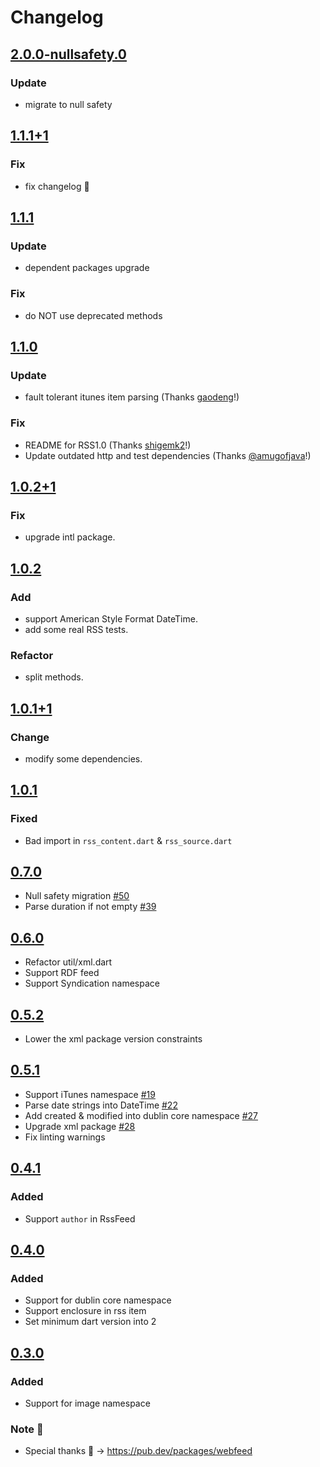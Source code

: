 # Changelog

## [2.0.0-nullsafety.0](https://pub.dev/packages/dart_rss/versions/2.0.0-nullsafety.0)
### Update
- migrate to null safety

## [1.1.1+1](https://pub.dev/packages/dart_rss/versions/1.1.1+1)
### Fix
- fix changelog :bow:

## [1.1.1](https://pub.dev/packages/dart_rss/versions/1.1.1)
### Update
- dependent packages upgrade

### Fix
- do NOT use deprecated methods

## [1.1.0](https://pub.dev/packages/dart_rss/versions/1.1.0)
### Update
- fault tolerant itunes item parsing (Thanks [gaodeng](https://github.com/gaodeng)!)

### Fix
- README for RSS1.0 (Thanks [shigemk2](https://github.com/shigemk2)!)
- Update outdated http and test dependencies (Thanks [@amugofjava](https://github.com/amugofjava)!)

## [1.0.2+1](https://pub.dev/packages/dart_rss/versions/1.0.2+1)
### Fix
- upgrade intl package.

## [1.0.2](https://pub.dev/packages/dart_rss/versions/1.0.2)
### Add
- support American Style Format DateTime.
- add some real RSS tests.

### Refactor
- split methods.

## [1.0.1+1](https://pub.dev/packages/dart_rss/versions/1.0.1+1)
### Change
- modify some dependencies.

## [1.0.1](https://pub.dartlang.org/packages/webfeed/versions/0.4.2)
### Fixed
- Bad import in `rss_content.dart` & `rss_source.dart`

## [0.7.0](https://pub.dartlang.org/packages/webfeed/versions/0.7.0)
- Null safety migration [#50](https://github.com/witochandra/webfeed/pull/50)
- Parse duration if not empty [#39](https://github.com/witochandra/webfeed/pull/39)

## [0.6.0](https://pub.dartlang.org/packages/webfeed/versions/0.6.0)
- Refactor util/xml.dart
- Support RDF feed
- Support Syndication namespace

## [0.5.2](https://pub.dartlang.org/packages/webfeed/versions/0.5.2)
- Lower the xml package version constraints

## [0.5.1](https://pub.dartlang.org/packages/webfeed/versions/0.5.1)
- Support iTunes namespace [#19](https://github.com/witochandra/webfeed/pull/19)
- Parse date strings into DateTime [#22](https://github.com/witochandra/webfeed/pull/22)
- Add created & modified into dublin core namespace [#27](https://github.com/witochandra/webfeed/pull/27)
- Upgrade xml package [#28](https://github.com/witochandra/webfeed/issues/28) 
- Fix linting warnings

## [0.4.1](https://pub.dartlang.org/packages/webfeed/versions/0.4.1)
### Added
- Support `author` in RssFeed

## [0.4.0](https://pub.dartlang.org/packages/webfeed/versions/0.4.0)
### Added
- Support for dublin core namespace
- Support enclosure in rss item
- Set minimum dart version into 2

## [0.3.0](https://pub.dartlang.org/packages/webfeed/versions/0.3.0)
### Added
- Support for image namespace

### Note :memo:
- Special thanks :eyes: -> https://pub.dev/packages/webfeed
